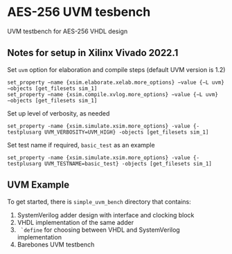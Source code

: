 # AES-256 UVM tesbench

UVM testbench for AES-256 VHDL design

## Notes for setup in Xilinx Vivado 2022.1

Set `uvm` option for elaboration and compile steps (default UVM version is 1.2)
``` 
set_property −name {xsim.elaborate.xelab.more_options} −value {−L uvm} −objects [get_filesets sim_1] 
set_property −name {xsim.compile.xvlog.more_options} −value {−L uvm} −objects [get_filesets sim_1]
```

Set up level of verbosity, as needed
```
set_property -name {xsim.simulate.xsim.more_options} -value {-testplusarg UVM_VERBOSITY=UVM_HIGH} -objects [get_filesets sim_1]
```

Set test name if required, `basic_test` as an example
```
set_property -name {xsim.simulate.xsim.more_options} -value {-testplusarg UVM_TESTNAME=basic_test} -objects [get_filesets sim_1]
```

## UVM Example
To get started, there is `simple_uvm_bench` directory that contains:
1. SystemVerilog adder design with interface and clocking block
2. VHDL implementation of the same adder
3. ``` `define``` for choosing between VHDL and SystemVerilog implementation 
4. Barebones UVM testbench 
